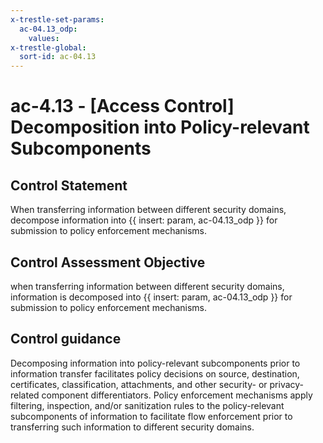 ```yaml
---
x-trestle-set-params:
  ac-04.13_odp:
    values:
x-trestle-global:
  sort-id: ac-04.13
---
```


# ac-4.13 - \[Access Control\] Decomposition into Policy-relevant Subcomponents

## Control Statement

When transferring information between different security domains, decompose information into {{ insert: param, ac-04.13_odp }} for submission to policy enforcement mechanisms.

## Control Assessment Objective

when transferring information between different security domains, information is decomposed into {{ insert: param, ac-04.13_odp }} for submission to policy enforcement mechanisms.

## Control guidance

Decomposing information into policy-relevant subcomponents prior to information transfer facilitates policy decisions on source, destination, certificates, classification, attachments, and other security- or privacy-related component differentiators. Policy enforcement mechanisms apply filtering, inspection, and/or sanitization rules to the policy-relevant subcomponents of information to facilitate flow enforcement prior to transferring such information to different security domains.
